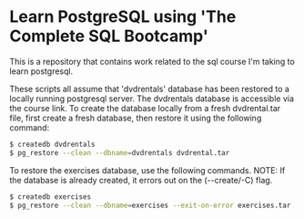 # Learn PostgreSQL using 'The Complete SQL Bootcamp'

This is a repository that contains work related to the sql course I'm
taking to learn postgresql.

These scripts all assume that 'dvdrentals' database has been restored
to a locally running postgresql server. The dvdrentals database is
accessible via the course link. To create the database locally from a
fresh dvdrental.tar file, first create a fresh database, then restore it
using the following command:

```bash
$ createdb dvdrentals
$ pg_restore --clean --dbname=dvdrentals dvdrental.tar
```

To restore the exercises database, use the following commands.
 NOTE: If the database is already created, it errors out on the
 (--create/-C) flag.

```bash
$ createdb exercises
$ pg_restore --clean --dbname=exercises --exit-on-error exercises.tar
```
